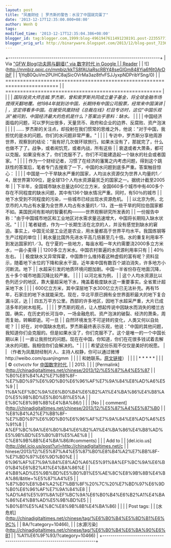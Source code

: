 ```yaml
---
layout: post
title: "凤凰财经 | 罗杰斯的警告：水没了中国就完蛋了"
date: '2013-12-17T12:35:00.000+08:00'
author: Wenh Q
tags:
modified_time: '2013-12-17T12:35:04.386+08:00'
blogger_id: tag:blogger.com,1999:blog-4961947611491238191.post-2235577125520496910
blogger_orig_url: http://binaryware.blogspot.com/2013/12/blog-post_7236.html
---
```

+--------------------------------------------------------------------------+
| Via ["GFW Blog(功夫网与翻墙)" via 数字时代 in Google                     |
| Reader](https://www.blogger.com/blogger.g?blogID=4961947611491238191)    |
| ![](http://mmbiz.qpic.cn/mmbiz/kkTS8fAUiaRscRBY48seGlGm848Yia6f6t0ArDibF |
| 1jYqB0QuVm2PUHC8ajSicOVrMa3az8tfvFSJJyxpNDPribYSng/0)                    |
| ======================================================================== |
| =====================================================                    |
|                                                                          |
| *国际投资大师吉姆.罗杰斯，曾和索罗斯共同成立量子基金，将全球金融市场搅得天翻地覆。他1984年就到访中国，长期持有中国公司股票，经常来中国演讲 |
| ，坚定得看多中国。在接受凤凰财经《总裁在线》栏目专访时，这位"中国乐观派"被问到，中国经济最大的危机是什么？答案出乎意料：缺水。* |
|                                                                          |
| 中国经济面临的问题，可以罗列出很多，天量货币、政府和企业的边界、反腐败、资产泡沫 |
|                                                                          |
| …… 罗杰斯的关注点，却投射在我们惯常的思维之外，他说："对于中国，我担忧的是水的问题。你们的水问题非常严重。" |
|                                                                          |
| 专访中，罗杰斯分享他周游世界，观察到的结论："我有好几次做环球旅行。如果水没有了，那就完了，什么也做不了了。战争，或者闹饥荒，或者内战，所有这些 |
| 衰退或者大萧条，都可以克服。如果没有水了，你们克服不了。你们不可能建造起一个缺水的社会或者国家。" |
|                                                                          |
| 作为一个财经记者，习惯了在经济的藩篱之内考虑问题，得到这个跳跃性的答案后，笔者专门去搜索了一下，中国的水问题到底多严重。答案触目惊心： |
|                                                                          |
| 中国是一个干旱缺水严重的国家，人均淡水资源仅为世界人均量的1／4，居世界第109位，是全球13个人均水资源最贫乏的国家之一。据统计截至2005年 |
| 下半年，全国城市缺水总量达60亿立方米，全国660多个城市中有400多个存在不同程度的缺水问题，其中有136个缺水情况严重。同时，有50％的城市 |
| 地下水受到不同程度的污染，一些城市已经出现水资源危机。                  |
| 以北京为例，北京市的人均占有水量为全世界人均占有水量的1／13，连一些干旱的阿拉伯国家都不如。美国民间有影响的智囊机构———世界观察研究所发表的 |
| 一份报告中称："由于中国城市地区和工业地区对水需求量迅速增大，中国将长期陷入缺水状况。" |
|                                                                          |
| 笔者疑惑，作为一个长期生活在北京的人，并没有感觉到缺水的窘迫。事实上，中国无论是工业还是农业，用水量都高于世界平均水平。我国炼钢等生产过程的单位 |
| 耗水量比国外先进水平高几倍甚至几十倍。水的重复利用率不到发达国家的1／3。在宁夏的一些地方，每亩水稻一年大约需要浇2000多立方米水，一亩小麦得 |
| 1200多立方米水。中国农村普遍的水资源利用率只有                           |
| 40％左右。                                                              |
| 极度缺水又异常挥霍，中国靠什么维持着这种虚假的富有呢？资料显示，随着地下水位的下降和泉水干涸，近年来中国有数百个湖泊消失，许多地方小河断流。地下 |
| 水超采引发的地质环境问题加剧。中国一半省份存在地面沉降，五十多个城市地面沉降比较严重。 |
|                                                                          |
| 以河北省为例，                                                           |
| 这个人均水资源比以色列还少的地区，靠大量超采地下水，掩盖着极度缺水这一重要事实。全省累计超采地下水 |
|                                                                          |
| 600亿立方米，其中深层地下水300亿立方已无法补充。再有15年，石家庄的地下水就能采完。现在，华北平原已拥有全世界面积最大的地下复合漏斗区，达 |
| 四五万平方公里。西部的许多地区，因地下水超采严重，大片已成活多年的树木枯死。 |
|                                                                          |
| 罗杰斯的观点，让人想起传说中因缺水而消失的楼兰古国，确实，在历史的长河当中，一场金融危机、资产泡沫的破裂、经济的萧条，周而复始，转瞬即逝。可一旦 |
| 自然环境发生不可逆转的变化，人类又何以自处呢？                          |
| 好在，对中国缺水危机，罗杰斯最终表示乐观，他说："中国的其他问题，我知道你们会克服的。但是如果水没了，你们克服不了。这个是唯一的一个中国长期以来 |
| 一直让我担忧的问题。现在在中国，你知道，你们在花很多钱试着去解决水的问题。我相信你们会解决的。" |
|                                                                          |
| 希望这份乐观不仅仅是美好的祝愿。                                        |
| （作者为凤凰财经制片人、主持人权静，你可以通过微博http://weibo.com/quanjingmm  |
|                                                                          |
| 和她联系。[原文链接](http://tieba.baidu.com/p/2754085496)）              |
|                                                                          |
| * * * * *                                                                |
|                                                                          |
| © cctvcctv for [中国数字时代](http://chinadigitaltimes.net/chinese),     |
| 2013. |                                                                  |
| [Permalink](http://chinadigitaltimes.net/chinese/2013/12/%E5%87%A4%E5%87 |
| %B0%E8%B4%A2%E7%BB%8F-%E7%BD%97%E6%9D%B0%E6%96%AF%E7%9A%84%E8%AD%A6%E5%9 |
| 1%8A%EF%BC%9A%E6%B0%B4%E6%B2%A1%E4%BA%86%E4%B8%AD%E5%9B%BD%E5%B0%B1%E5%A |
| E%8C%E8%9B%8B%E4%BA%86/)                                                 |
| | [No                                                                    |
| comment](http://chinadigitaltimes.net/chinese/2013/12/%E5%87%A4%E5%87%B0 |
| %E8%B4%A2%E7%BB%8F-%E7%BD%97%E6%9D%B0%E6%96%AF%E7%9A%84%E8%AD%A6%E5%91%8 |
| A%EF%BC%9A%E6%B0%B4%E6%B2%A1%E4%BA%86%E4%B8%AD%E5%9B%BD%E5%B0%B1%E5%AE%8 |
| C%E8%9B%8B%E4%BA%86/#comments)                                           |
| | Add to                                                                 |
| [del.icio.us](http://del.icio.us/post?url=http://chinadigitaltimes.net/c |
| hinese/2013/12/%E5%87%A4%E5%87%B0%E8%B4%A2%E7%BB%8F-%E7%BD%97%E6%9D%B0%E |
| 6%96%AF%E7%9A%84%E8%AD%A6%E5%91%8A%EF%BC%9A%E6%B0%B4%E6%B2%A1%E4%BA%86%E |
| 4%B8%AD%E5%9B%BD%E5%B0%B1%E5%AE%8C%E8%9B%8B%E4%BA%86/&title=%E5%87%A4%E5 |
| %87%B0%E8%B4%A2%E7%BB%8F%20%7C%20%E7%BD%97%E6%9D%B0%E6%96%AF%E7%9A%84%E8 |
| %AD%A6%E5%91%8A%EF%BC%9A%E6%B0%B4%E6%B2%A1%E4%BA%86%E4%B8%AD%E5%9B%BD%E5 |
| %B0%B1%E5%AE%8C%E8%9B%8B%E4%BA%86)                                       |
|                                                                         |
|  Post tags:                                                              |
| [水危机](http://chinadigitaltimes.net/chinese/tag/%E6%B0%B4%E5%8D%B1%E6%9C% |
| BA/?category=10466),                                                     |
| [水源污染](http://chinadigitaltimes.net/chinese/tag/%E6%B0%B4%E6%BA%90%E6%B1 |
| %A1%E6%9F%93/?category=10466)                                            |
+--------------------------------------------------------------------------+
